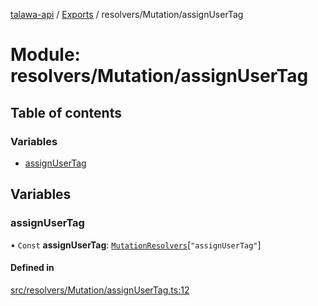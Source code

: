 [talawa-api](../README.md) / [Exports](../modules.md) / resolvers/Mutation/assignUserTag

# Module: resolvers/Mutation/assignUserTag

## Table of contents

### Variables

- [assignUserTag](resolvers_Mutation_assignUserTag.md#assignusertag)

## Variables

### assignUserTag

• `Const` **assignUserTag**: [`MutationResolvers`](types_generatedGraphQLTypes.md#mutationresolvers)[``"assignUserTag"``]

#### Defined in

[src/resolvers/Mutation/assignUserTag.ts:12](https://github.com/PalisadoesFoundation/talawa-api/blob/9cb91bb/src/resolvers/Mutation/assignUserTag.ts#L12)
